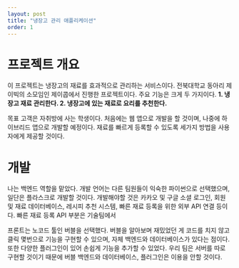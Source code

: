 ```yaml
---
layout: post
title: "냉장고 관리 애플리케이션"
order: 1
---
```


# 프로젝트 개요

이 프로젝트는 냉장고의 재료를 효과적으로 관리하는 서비스이다. 전북대학교 동아리 제이빅의 소모임인 제이콥에서 진행한 프로젝트이다. 주요 기능은 크게 두 가지이다. **1. 냉장고 재료 관리한다. 2. 냉장고에 있는 재료로 요리를 추천한다.** 

목표 고객은 자취방에 사는 학생이다. 처음에는 웹 앱으로 개발을 할 것이며, 나중에 하이브리드 앱으로 개발할 예정이다. 재료를 빠르게 등록할 수 있도록 세가지 방법을 사용자에게 제공할 것이다.   
 
# 개발

나는 백엔드 역할을 맡았다. 개발 언어는 다른 팀원들이 익숙한 파이썬으로 선택했으며, 일단은 플라스크로 개발할 것이다. 개발해야할 것은 카카오 및 구글 소셜 로그인, 회원 및 재료 데이터베이스, 레시피 추천 시스템, 빠른 재료 등록을 위한 외부 API 연결 등이다. 빠른 재료 등록 API 부분은 기술팀에서  

프론트는 노코드 툴인 버블을 선택했다. 버블을 알아보며 재밌었던 게 코드를 치지 않고 클릭 몇번으로 기능을 구현할 수 있으며, 자체 백엔드와 데이터베이스가 있다는 점이다. 또한 다양한 플러그인이 있어 손쉽게 기능을 추가할 수 있었다. 우리 팀은 서버를 따로 구현할 것이기 때문에 버블 백엔드와 데이터베이스, 플러그인은 이용을 안할 것이다. 


